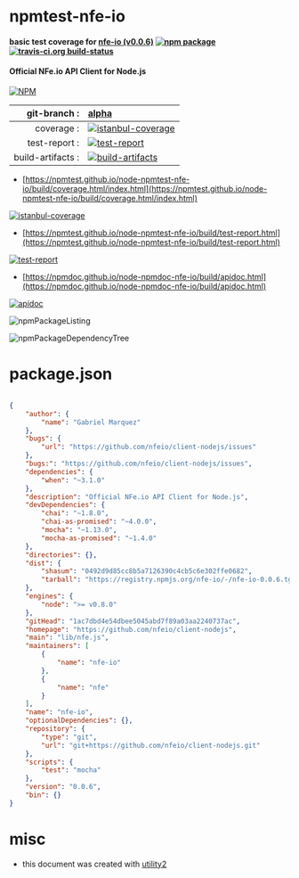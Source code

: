 # npmtest-nfe-io

#### basic test coverage for  [nfe-io (v0.0.6)](https://github.com/nfeio/client-nodejs)  [![npm package](https://img.shields.io/npm/v/npmtest-nfe-io.svg?style=flat-square)](https://www.npmjs.org/package/npmtest-nfe-io) [![travis-ci.org build-status](https://api.travis-ci.org/npmtest/node-npmtest-nfe-io.svg)](https://travis-ci.org/npmtest/node-npmtest-nfe-io)

#### Official NFe.io API Client for Node.js

[![NPM](https://nodei.co/npm/nfe-io.png?downloads=true&downloadRank=true&stars=true)](https://www.npmjs.com/package/nfe-io)

| git-branch : | [alpha](https://github.com/npmtest/node-npmtest-nfe-io/tree/alpha)|
|--:|:--|
| coverage : | [![istanbul-coverage](https://npmtest.github.io/node-npmtest-nfe-io/build/coverage.badge.svg)](https://npmtest.github.io/node-npmtest-nfe-io/build/coverage.html/index.html)|
| test-report : | [![test-report](https://npmtest.github.io/node-npmtest-nfe-io/build/test-report.badge.svg)](https://npmtest.github.io/node-npmtest-nfe-io/build/test-report.html)|
| build-artifacts : | [![build-artifacts](https://npmtest.github.io/node-npmtest-nfe-io/glyphicons_144_folder_open.png)](https://github.com/npmtest/node-npmtest-nfe-io/tree/gh-pages/build)|

- [https://npmtest.github.io/node-npmtest-nfe-io/build/coverage.html/index.html](https://npmtest.github.io/node-npmtest-nfe-io/build/coverage.html/index.html)

[![istanbul-coverage](https://npmtest.github.io/node-npmtest-nfe-io/build/screenCapture.buildCi.browser.%252Ftmp%252Fbuild%252Fcoverage.lib.html.png)](https://npmtest.github.io/node-npmtest-nfe-io/build/coverage.html/index.html)

- [https://npmtest.github.io/node-npmtest-nfe-io/build/test-report.html](https://npmtest.github.io/node-npmtest-nfe-io/build/test-report.html)

[![test-report](https://npmtest.github.io/node-npmtest-nfe-io/build/screenCapture.buildCi.browser.%252Ftmp%252Fbuild%252Ftest-report.html.png)](https://npmtest.github.io/node-npmtest-nfe-io/build/test-report.html)

- [https://npmdoc.github.io/node-npmdoc-nfe-io/build/apidoc.html](https://npmdoc.github.io/node-npmdoc-nfe-io/build/apidoc.html)

[![apidoc](https://npmdoc.github.io/node-npmdoc-nfe-io/build/screenCapture.buildCi.browser.%252Ftmp%252Fbuild%252Fapidoc.html.png)](https://npmdoc.github.io/node-npmdoc-nfe-io/build/apidoc.html)

![npmPackageListing](https://npmtest.github.io/node-npmtest-nfe-io/build/screenCapture.npmPackageListing.svg)

![npmPackageDependencyTree](https://npmtest.github.io/node-npmtest-nfe-io/build/screenCapture.npmPackageDependencyTree.svg)



# package.json

```json

{
    "author": {
        "name": "Gabriel Marquez"
    },
    "bugs": {
        "url": "https://github.com/nfeio/client-nodejs/issues"
    },
    "bugs:": "https://github.com/nfeio/client-nodejs/issues",
    "dependencies": {
        "when": "~3.1.0"
    },
    "description": "Official NFe.io API Client for Node.js",
    "devDependencies": {
        "chai": "~1.8.0",
        "chai-as-promised": "~4.0.0",
        "mocha": "~1.13.0",
        "mocha-as-promised": "~1.4.0"
    },
    "directories": {},
    "dist": {
        "shasum": "0492d9d85cc8b5a7126390c4cb5c6e302ffe0682",
        "tarball": "https://registry.npmjs.org/nfe-io/-/nfe-io-0.0.6.tgz"
    },
    "engines": {
        "node": ">= v0.8.0"
    },
    "gitHead": "1ac7dbd4e54dbee5045abd7f89a03aa2240737ac",
    "homepage": "https://github.com/nfeio/client-nodejs",
    "main": "lib/nfe.js",
    "maintainers": [
        {
            "name": "nfe-io"
        },
        {
            "name": "nfe"
        }
    ],
    "name": "nfe-io",
    "optionalDependencies": {},
    "repository": {
        "type": "git",
        "url": "git+https://github.com/nfeio/client-nodejs.git"
    },
    "scripts": {
        "test": "mocha"
    },
    "version": "0.0.6",
    "bin": {}
}
```



# misc
- this document was created with [utility2](https://github.com/kaizhu256/node-utility2)
